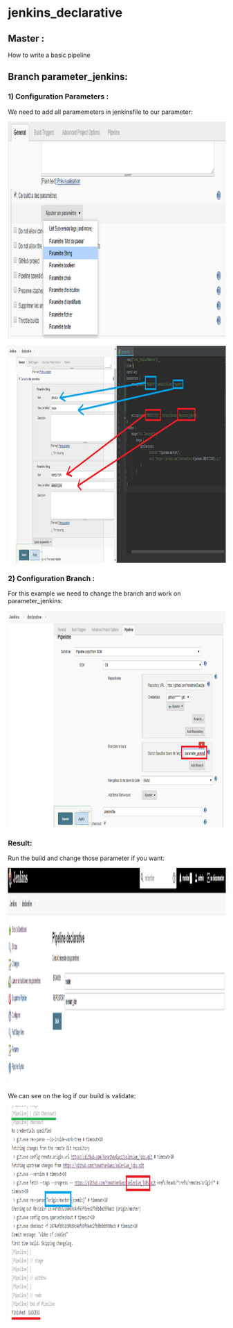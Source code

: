 # jenkins_declarative

## Master :
How to write a basic pipeline

## Branch parameter_jenkins:

### 1) Configuration Parameters :
We need to add all paramemeters in jenkinsfile to our parameter:

<p align="center">
  <img width="800" height="500" src="https://github.com/YonathanGuez/jenkins_declarative/blob/parameter_jenkins/img/config_add_parm.png">
</p>
<p align="center">
  <img width="800" height="500" src="https://github.com/YonathanGuez/jenkins_declarative/blob/parameter_jenkins/img/config_add_parm2.png">
</p>

### 2) Configuration Branch :
For this example we need to change the branch and work on parameter_jenkins:
<p align="center">
  <img width="800" height="500" src="https://github.com/YonathanGuez/jenkins_declarative/blob/parameter_jenkins/img/conf_branch.png">
</p>

### Result:
Run the build and change those parameter if you want: 
<p align="center">
  <img width="800" height="500" src="https://github.com/YonathanGuez/jenkins_declarative/blob/parameter_jenkins/img/resulta_param.png">
</p>
We can see on the log if our build is validate:
<p align="center">
  <img width="800" height="500" src="https://github.com/YonathanGuez/jenkins_declarative/blob/parameter_jenkins/img/result_build.png">
</p>